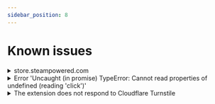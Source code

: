 ```yaml
---
sidebar_position: 8
---
```



# Known issues


<details>
        <summary>store.steampowered.com</summary>

Our service can only solve captchas in English; on this site, the determination of the captcha language comes not from the system settings, but from the language selected on the site, so for a correct solution, be sure to select English.

</details>

<details>
        <summary>Error 'Uncaught (in promise) TypeError: Cannot read properties of undefined (reading 'click')'</summary>

If you encounter the error 'Uncaught (in promise) TypeError: Cannot read properties of undefined (reading 'click')' while solving a captcha using the click method (ComplexImageTask) through the CapMonster Cloud extension, as shown in the screenshot, it is recommended to set the 'Delay between click' value in the extension — this may help resolve the issue.
![](./images/known-issues/Uncaught.png)
</details>

<details>
  <summary>The extension does not respond to Cloudflare Turnstile</summary>

## Accessing `websiteKey` via Shadow DOM  

Sometimes the captcha key (**`websiteKey`**) is hidden inside a `shadow-root` with *closed* mode.  
For example, in an iframe with the address:  
`https://challenges.cloudflare.com/cdn-cgi/challenge-platform/h/g/turnstile/if/.../0x4AAAAAAA1a2345abc-/auto/...`

In this case, the `websiteKey` equals *0x4AAAAAAA1a2345abc*.  

If the extension loads **before** this iframe, you can make the `shadowRoot` open and extract the `websiteKey`.  
If the iframe is already loaded — obtaining the key will be impossible.

As an alternative to the extension for testing and debugging, you can use **Selenium** (or other headless browsers), or run it together with the extension if necessary.

---

## Example: Opening `shadowRoot` with Selenium

```python
from selenium import webdriver
from selenium.webdriver.common.by import By
import time

# WebDriver setup
options = webdriver.ChromeOptions()
driver = webdriver.Chrome(options=options)

# Open page
driver.get("https://example.com")

# Inject JavaScript to open ShadowRoot
inject_script = """
const originalAttachShadow = Element.prototype.attachShadow;
Element.prototype.attachShadow = function(...args) {
    if (args[0] && args[0].mode === 'closed') {
        args[0].mode = 'open';
    }
    const shadowRoot = originalAttachShadow.apply(this, args);
    return shadowRoot;
};
console.log('ShadowRoot mode changed to open.');
"""
driver.execute_script(inject_script)

# Wait for the page to load
time.sleep(3)

# Example of interacting with shadow DOM after changing attachShadow
shadow_host = driver.find_element(By.CSS_SELECTOR, "shadow-host-selector")  # Specify the actual selector
shadow_root = driver.execute_script("return arguments[0].shadowRoot", shadow_host)

# Interact with elements in the shadow DOM
button = shadow_root.find_element(By.CSS_SELECTOR, "button")
button.click()

# Close the browser
driver.quit()
```
To use Selenium together with the extension, add the extension when launching the browser:

```python
options = webdriver.ChromeOptions()
options.add_extension('your_extension.crx')  # path to the extension
driver = webdriver.Chrome(options=options)
```
Learn how to download the CRX file [here](https://zennolab.atlassian.net/wiki/spaces/EN/pages/2082930692/Works+with+Extensions#How-to-download-browser-extension-as-a-.crx-file).

</details>
